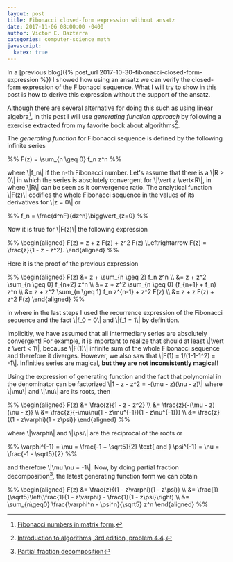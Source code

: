 ```yaml
---
layout: post
title: Fibonacci closed-form expression without ansatz
date: 2017-11-06 08:00:00 -0400
author: Victor E. Bazterra
categories: computer-science math
javascript:
  katex: true
---
```


In a [previous blog]({% post_url 2017-10-30-fibonacci-closed-form-expression %}) I showed
how using an ansatz we can verify the closed-form expression of the Fibonacci sequence. What I will try to show in this post is how to derive this expression without the support of the ansatz.

Although there are several alternative for doing this such as using linear algebra[^1], in this post I will use *generating function approach* by following a exercise extracted from my favorite book about algorithms[^2].

The *generating function* for Fibonacci sequence is defined by the following infinite series

<p>%%
F(z) = \sum_{n \geq 0} f_n z^n
%%</p>

where \\|f_n\\| if the n-th Fibonacci number. Let's assume that there is a \\|R > 0\\| in which the series is absolutely convergent for \\|\vert z \vert<R\\|, in where \\|R\\| can be seen as it convergence ratio. The analytical function \\|F(z)\\| codifies the whole Fibonacci sequence in the values of its derivatives for \\|z = 0\\| or

<p>%%
f_n = \frac{d^nF}{dz^n}\bigg\vert_{z=0}
%%</p>

Now it is true for \\|F(z)\\| the following expression

<p>%%
\begin{aligned}
F(z) = z + z F(z) + z^2 F(z) \Leftrightarrow F(z) = \frac{z}{1 - z - z^2}.
\end{aligned}
%%</p>

Here it is the proof of the previous expression

<p>%%
\begin{aligned}
    F(z) &= z + \sum_{n \geq 2} f_n z^n \\
         &= z + z^2 \sum_{n \geq 0} f_{n+2} z^n \\
         &= z + z^2 \sum_{n \geq 0} (f_{n+1} + f_n) z^n \\
         &= z + z^2 \sum_{n \geq 1} f_n z^{n-1} + z^2 F(z) \\
         &= z + z F(z) + z^2 F(z)
\end{aligned}
%%</p>

in where in the last steps I used the recurrence expression of the Fibonacci sequence and the fact \\|f_0 = 0\\| and \\|f_1 = 1\\| by definition.

Implicitly, we have  assumed that all intermediary series are absolutely convergent! For example, it is important to realize that should at least \\|\vert z \vert < 1\\|, because \\|F(1)\\| infinite sum of the whole Fibonacci sequence and therefore it diverges. However, we also saw that \\|F(1) = 1/(1-1-1^2) = -1\\|. Infinities series are magical, **but they are not inconsistently magical**!

Using the expression of generating function and the fact that polynomial in the denominator can be factorized \\|1 - z - z^2 = -(\mu - z)(\nu - z)\\| where \\|\mu\\| and \\|\nu\\| are its roots, then

<p>%%
\begin{aligned}
    F(z) &= \frac{z}{1 - z - z^2} \\
         &= \frac{z}{-(\mu - z)(\nu - z)} \\
         &= \frac{z}{-\mu\nu(1 - z\mu^{-1})(1 - z\nu^{-1})} \\
         &= \frac{z}{(1 - z\varphi)(1 - z\psi)}     
\end{aligned}
%%</p>

where \\|\varphi\\| and \\|\psi\\| are the reciprocal of the roots or

<p>%%
\varphi^{-1} = \mu = \frac{-1 + \sqrt5}{2} \text{  and  } \psi^{-1} = \nu = \frac{-1 - \sqrt5}{2}
%%</p>

and therefore \\|\mu \nu = -1\\|. Now, by doing partial fraction decomposition[^3], the latest generating function form we can obtain

<p>%%
\begin{aligned}
F(z) &= \frac{z}{(1 - z\varphi)(1 - z\psi)} \\
     &= \frac{1}{\sqrt5}\left(\frac{1}{1 - z\varphi} - \frac{1}{1 - z\psi}\right) \\
     &= \sum_{n\geq0} \frac{\varphi^n - \psi^n}{\sqrt5} z^n
\end{aligned}
%%</p>


[^1]: [Fibonacci numbers in matrix form](https://en.wikipedia.org/wiki/Fibonacci_number#Matrix_form).

[^2]: [Introduction to algorithms, 3rd edition, problem 4.4](https://mitpress.mit.edu/books/introduction-algorithms).

[^3]: [Partial fraction decomposition](https://en.wikipedia.org/wiki/Partial_fraction_decomposition)
